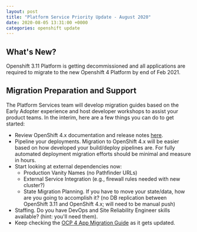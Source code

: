 ```yaml
---
layout: post
title: "Platform Service Priority Update - August 2020"
date: 2020-08-05 13:31:00 +0000
categories: openshift update
---
```


## What's New?
Openshift 3.11 Platform is getting decommissioned and all applications are required to migrate to the new Openshift 4 Platform by end of Feb 2021. 

## Migration Preparation and Support

The Platform Services team will develop migration guides based on the Early Adopter experience and host developer workshops to assist your product teams. In the interim, here are a few things you can do to get started:
 
* Review OpenShift 4.x documentation and release notes [here](https://www.openshift.com/blog/introducing-red-hat-openshift-4).
* Pipeline your deployments. Migration to OpenShift 4.x will be easier based on how developed your build/deploy pipelines are. For fully automated deployment migration efforts should be minimal and measure in hours. 
* Start looking at external dependencies now:
   *   Production Vanity Names (no Pathfinder URLs)
   *   External Service Integration (e.g., firewall rules needed with new cluster?)
   *   State Migration Planning. If you have to move your state/data, how are you going to accomplish it? (no DB replication between OpenShift 3.11 and OpenShift 4.x; will need to be manual push)
* Staffing. Do you have DevOps and Site Reliability Engineer skills available? (hint: you'll need them).
* Keep checking the [OCP 4 App Migration Guide](https://github.com/BCDevOps/OpenShift4-Migration) as it gets updated.
 